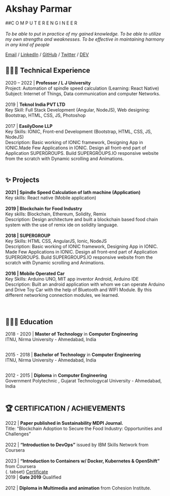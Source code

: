 # Akshay Parmar
##C O M P U T E R E N G I N E E R <br><br>
_To be able to put in practice of my gained knowledge. To be able to utilize my own strengths and weaknesses. To be effective in maintaining harmony in any kind of people_  <br>

[Email](mailto:mr.akshay.parmar@gmail.com) / [LinkedIn](https://www.linkedin.com/in/dr5hn/) / [GitHub](https://github.com/dr5hn/) / [Twitter](https://twitter.com/dr5hn/) / [DEV](https://dev.to/dr5hn/)

## 👨🏻‍💻 Technical Experience

2020 – 2022 | **Professor / L J University** <br>
	Project: Automation of spindle speed calculation (Learning: React Native) <br>
	Subject: Internet of Things, Data communication and computer Networks. <br><br>
2019 | **Teknol India PVT LTD** <br>
	Key Skill: Full Stack Development (Angular, NodeJS), Web designing: Bootstrap, HTML, CSS, JS, Photoshop <br><br>
2017 | **EasilyDone LLP** <br>
	Key Skills: IONIC, Front-end Development (Bootstrap, HTML, CSS, JS, NodeJS) <br>
	Description: Basic working of IONIC framework, Designing App in IONIC.Made Few Applications in IONIC. Design all front-end part of Application SUPERGROUPS. Build SUPERGROUPS.IO responsive website from the scratch with Dynamic scrolling and Animations. <br><br>



## ✨ **Projects**

**2021 | Spindle Speed Calculation of lath machine (Application)** <br>
Key skills: React native (Mobile application) <br><br>
**2019 | Blockchain for Food Industry**<br>
Key skills: Blockchain, Ethereum, Solidity, Remix<br> 
Description: Design architecture and built a blockchain based food chain system with the use of remix ide on solidity language. <br><br>
**2018 | SUPERGROUP**<br>
Key Skills: HTML CSS, AngularJS, Ionic, NodeJS <br>
Description: Basic working of IONIC framework, Designing App in IONIC. Made Few Applications in IONIC. Design all front-end part of Application SUPERGROUPS. Build SUPERGROUPS.IO responsive website from the scratch with Dynamic scrolling and Animations. <br><br>
**2016 | Mobile Operated Car**<br> 
Key Skills: Arduino UNO, MIT app inventor Android, Arduino IDE <br>
Description: Built an android application with whom we can operate Arduino and Drive Toy Car with the help of Bluetooth and WIFI Module. By this different networking connection modules, we learned.<br><br>
<br>
## 👨🏻‍🎓 Education

2018 - 2020 | **Master of Technology** in **Computer Engineering** <br>
ITNU, Nirma University - Ahmedabad, India <br><br>

2015 - 2018 | **Bachelor of Technology** in **Computer Engineering** <br>
ITNU, Nirma University - Ahmedabad, India <br><br>

2012 - 2015 | **Diploma** in **Computer Engineering** <br>
Government Polytechnic , Gujarat Technologycal University - Ahmedabad, India <br><br>

## 🏆 CERTIFICATION / ACHIEVEMENTS 
2022 | **Paper published in Sustainability MDPI Journal.** <br> 
Title: “Blockchain Adoption to Secure the Food Industry: Opportunities and 
Challenges” <br><br>
2022 | **“Introduction to DevOps”** issued by IBM Skills Network from Coursera <br><br>
2023 | **“Introduction to Containers w/ Docker, Kubernetes & OpenShift”** from  Coursera <br>
 {. tabset} [Certificate](https://www.coursera.org/account/accomplishments/certificate/UL989A9EKGH6)<br>
2019 | **Gate 2019** Qualified <br><br>
2012 | **Diploma in Multimedia and animation** from Cohesion Institute. <br><br>


